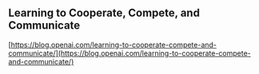 ## Learning to Cooperate, Compete, and Communicate
  
  [https://blog.openai.com/learning-to-cooperate-compete-and-communicate/](https://blog.openai.com/learning-to-cooperate-compete-and-communicate/)